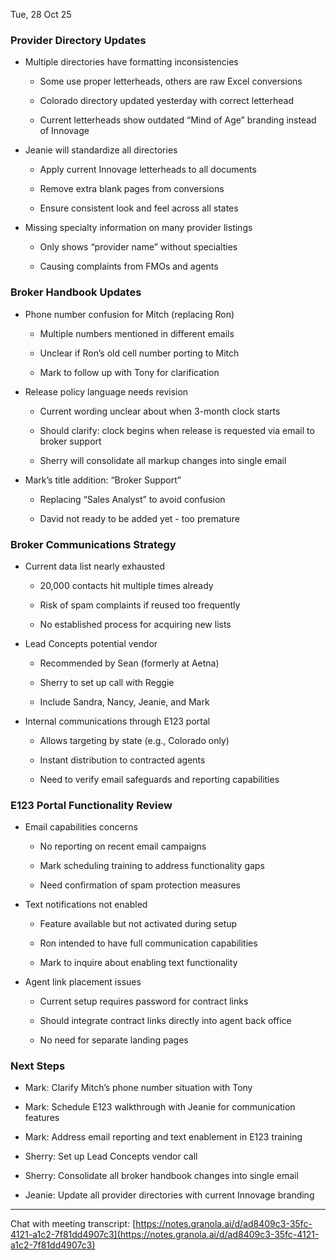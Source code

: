 

Tue, 28 Oct 25

### Provider Directory Updates

- Multiple directories have formatting inconsistencies
    
    - Some use proper letterheads, others are raw Excel conversions
        
    - Colorado directory updated yesterday with correct letterhead
        
    - Current letterheads show outdated “Mind of Age” branding instead of Innovage
        
- Jeanie will standardize all directories
    
    - Apply current Innovage letterheads to all documents
        
    - Remove extra blank pages from conversions
        
    - Ensure consistent look and feel across all states
        
- Missing specialty information on many provider listings
    
    - Only shows “provider name” without specialties
        
    - Causing complaints from FMOs and agents
        

### Broker Handbook Updates

- Phone number confusion for Mitch (replacing Ron)
    
    - Multiple numbers mentioned in different emails
        
    - Unclear if Ron’s old cell number porting to Mitch
        
    - Mark to follow up with Tony for clarification
        
- Release policy language needs revision
    
    - Current wording unclear about when 3-month clock starts
        
    - Should clarify: clock begins when release is requested via email to broker support
        
    - Sherry will consolidate all markup changes into single email
        
- Mark’s title addition: “Broker Support”
    
    - Replacing “Sales Analyst” to avoid confusion
        
    - David not ready to be added yet - too premature
        

### Broker Communications Strategy

- Current data list nearly exhausted
    
    - 20,000 contacts hit multiple times already
        
    - Risk of spam complaints if reused too frequently
        
    - No established process for acquiring new lists
        
- Lead Concepts potential vendor
    
    - Recommended by Sean (formerly at Aetna)
        
    - Sherry to set up call with Reggie
        
    - Include Sandra, Nancy, Jeanie, and Mark
        
- Internal communications through E123 portal
    
    - Allows targeting by state (e.g., Colorado only)
        
    - Instant distribution to contracted agents
        
    - Need to verify email safeguards and reporting capabilities
        

### E123 Portal Functionality Review

- Email capabilities concerns
    
    - No reporting on recent email campaigns
        
    - Mark scheduling training to address functionality gaps
        
    - Need confirmation of spam protection measures
        
- Text notifications not enabled
    
    - Feature available but not activated during setup
        
    - Ron intended to have full communication capabilities
        
    - Mark to inquire about enabling text functionality
        
- Agent link placement issues
    
    - Current setup requires password for contract links
        
    - Should integrate contract links directly into agent back office
        
    - No need for separate landing pages
        

### Next Steps

- Mark: Clarify Mitch’s phone number situation with Tony
    
- Mark: Schedule E123 walkthrough with Jeanie for communication features
    
- Mark: Address email reporting and text enablement in E123 training
    
- Sherry: Set up Lead Concepts vendor call
    
- Sherry: Consolidate all broker handbook changes into single email
    
- Jeanie: Update all provider directories with current Innovage branding
    

---

Chat with meeting transcript: [https://notes.granola.ai/d/ad8409c3-35fc-4121-a1c2-7f81dd4907c3](https://notes.granola.ai/d/ad8409c3-35fc-4121-a1c2-7f81dd4907c3)